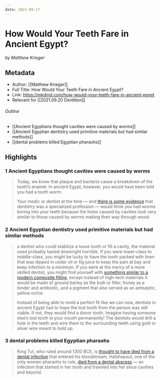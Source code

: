 ```yaml
---
date: 2021-09-17
---
```


# How Would Your Teeth Fare in Ancient Egypt?
<cite>by Matthew Krieger</cite>

## Metadata
- Author: [[Matthew Krieger]]
- Full Title: How Would Your Teeth Fare in Ancient Egypt?
- Link: https://mkdmd.com/how-would-your-teeth-fare-in-ancient-egypt
- Relevant for [[2021.09.20 Dentition]]

###### Outline 
- [[Ancient Egyptians thought cavities were caused by worms]]
- [[Ancient Egyptian dentistry used primitive materials but had similar methods]]
- [[dental problems killed Egyptian pharaohs]]

## Highlights

###  1 Ancient Egyptians thought cavities were caused by worms

> Today, we know that plaque and bacteria cause a breakdown of the tooth’s enamel. In ancient Egypt, however, you would have been told you had a tooth worm.
 >
 >  Your medic or dentist at the time — and [there is some evidence](https://www.historicmysteries.com/the-practice-of-medicine-and-dentistry-in-ancient-egypt/) that dentistry was a specialized profession — would think you had worms boring into your teeth because the holes caused by cavities look very similar to those caused by worms making their way through wood.

### 2 Ancient Egyptian dentistry used primitive materials but had similar methods

> a dentist who could stabilize a loose tooth or fill a cavity, the material used probably tasted downright horrible. If you were lower-class to middle-class, you might be lucky to have the tooth packed with linen that was dipped in cedar oil or fig juice to keep the pain at bay and keep infection to a minimum. If you were at the mercy of a more skilled dentist, you might find yourself with [something similar to a modern composite filling](https://books.google.com/books?id=kmgW9kCwiWwC&pg=PA12&lpg=PA12&dq=Ebers+Papyrus+dentistry+yellow+ochre&source=bl&ots=Yq_vmeOZ8K&sig=ACfU3U1XxBnSjTw45wsABumpT5P3F7f1sA&hl=en&sa=X&ved=2ahUKEwir393yiI7kAhVNWqwKHRbsABgQ6AEwGnoECAcQAQ#v=onepage&q=Ebers%20Papyrus%20dentistry%20yellow%20ochre&f=false), except instead of high-tech materials it would be made of ground barley as the bulk or filler, honey as a binder and antibiotic, and a pigment that also served as an antiseptic, yellow ochre.
> 
> Instead of being able to mold a perfect fit like we can now, dentists in ancient Egypt had to hope the lost tooth from the person was still viable. If not, they would find a donor tooth. Imagine having someone else’s lost tooth in your mouth permanently! The dentists would drill a hole in the teeth and wire them to the surrounding teeth using gold or silver wire meant to hold up.

### 3 dental problems killed Egyptian pharaohs 

> King Tut, who ruled around 1300 BCE, is [thought to have died from a dental infection](https://www.latimes.com/archives/la-xpm-2005-mar-09-sci-tut9-story.html) that entered his bloodstream. Hatshepsut, one of the only women pharaohs to rule, [died from a dental abscess](http://discovermagazine.com/2008/jan/tooth-ids-famed-egyptian-queen) — an infection that started in her tooth and traveled into her sinus cavities and beyond.
